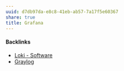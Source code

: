 ```yaml
---
uuid: d7db97da-e8c8-41eb-ab57-7a17f5e60367
share: true
title: Grafana
---
```

#### Backlinks

* [Loki - Software](/09db3be8-13b4-43bc-bfb9-add822641593)
* [Graylog](/5372aeb9-9391-4e14-9a04-ffc91ee73c4e)